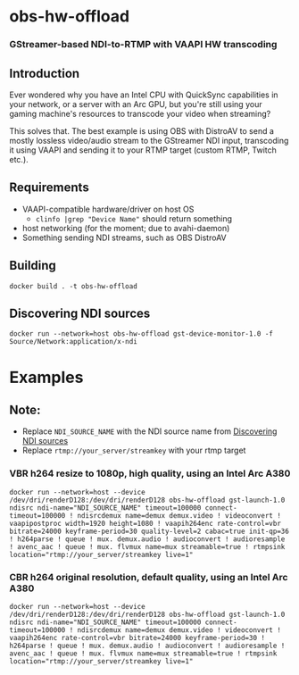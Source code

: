 # obs-hw-offload
### GStreamer-based NDI-to-RTMP with VAAPI HW transcoding

## Introduction
Ever wondered why you have an Intel CPU with QuickSync capabilities in your network, or a server with an Arc GPU, but you're still using your gaming
machine's resources to transcode your video when streaming?

This solves that. The best example is using OBS with DistroAV to send a mostly lossless video/audio stream to the GStreamer
NDI input, transcoding it using VAAPI and sending it to your RTMP target (custom RTMP, Twitch etc.).

## Requirements
* VAAPI-compatible hardware/driver on host OS
  * `clinfo |grep "Device Name"` should return something
* host networking (for the moment; due to avahi-daemon)
* Something sending NDI streams, such as OBS DistroAV


## Building
`docker build . -t obs-hw-offload`


## Discovering NDI sources
`docker run --network=host obs-hw-offload gst-device-monitor-1.0 -f Source/Network:application/x-ndi`


# Examples
## Note:
* Replace `NDI_SOURCE_NAME` with the NDI source name from [Discovering NDI sources](#discovering-ndi-sources)
* Replace `rtmp://your_server/streamkey` with your rtmp target

### VBR h264 resize to 1080p, high quality, using an Intel Arc A380
```docker run --network=host --device /dev/dri/renderD128:/dev/dri/renderD128 obs-hw-offload gst-launch-1.0 ndisrc ndi-name="NDI_SOURCE_NAME" timeout=100000 connect-timeout=100000 ! ndisrcdemux name=demux demux.video ! videoconvert ! vaapipostproc width=1920 height=1080 ! vaapih264enc rate-control=vbr bitrate=24000 keyframe-period=30 quality-level=2 cabac=true init-qp=36 ! h264parse ! queue ! mux. demux.audio ! audioconvert ! audioresample ! avenc_aac ! queue ! mux. flvmux name=mux streamable=true ! rtmpsink location="rtmp://your_server/streamkey live=1"```

### CBR h264 original resolution, default quality, using an Intel Arc A380
```docker run --network=host --device /dev/dri/renderD128:/dev/dri/renderD128 obs-hw-offload gst-launch-1.0 ndisrc ndi-name="NDI_SOURCE_NAME" timeout=100000 connect-timeout=100000 ! ndisrcdemux name=demux demux.video ! videoconvert ! vaapih264enc rate-control=vbr bitrate=24000 keyframe-period=30 ! h264parse ! queue ! mux. demux.audio ! audioconvert ! audioresample ! avenc_aac ! queue ! mux. flvmux name=mux streamable=true ! rtmpsink location="rtmp://your_server/streamkey live=1"```
